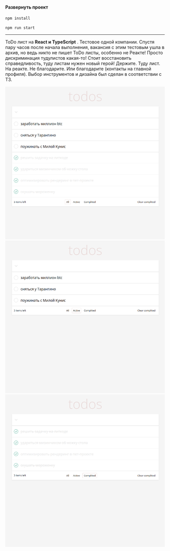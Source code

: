 #### Развернуть проект

```
npm install
```

```
npm run start
```

---

ToDo лист на <b>React и TypeScript</b> . Тестовое одной компании.
Спустя пару часов после начала выполнения, вакансия с этим тестовым ушла в архив, но ведь никто не пишет ToDo листы, особенно не Реакте! Просто дискриминация тудулистов какая-то! Стоит восстановить справедливость, туду листам нужен новый герой! Держите. Туду лист. На реакте. Не благодарите. Или благодарите (контакты на главной профиля).
Выбор инструментов и дизайна был сделан в соответствии с ТЗ.

<img alt="Main page" src="docs/screenshots/Screen01.png">
<img alt="Main page" src="docs/screenshots/Screen02.png">
<img alt="Main page" src="docs/screenshots/Screen03.png">
